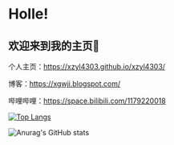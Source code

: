 # Holle!
## 欢迎来到我的主页👏

个人主页：https://xzyl4303.github.io/xzyl4303/

博客：https://xgwji.blogspot.com/

哔哩哔哩：https://space.bilibili.com/1179220018

[![Top Langs](https://github-readme-stats.vercel.app/api/top-langs/?username=xzyl4303&layout=compact)](https://github.com/anuraghazra/github-readme-stats)

![Anurag's GitHub stats](https://github-readme-stats.vercel.app/api?username=xzyl4303&show_icons=true&theme=graywhite)


